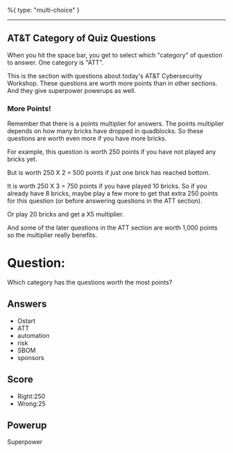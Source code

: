%{
 type: "multi-choice"
}

---
## AT&T Category of Quiz Questions
When you hit the space bar,
you get to select which "category" of question to answer.
One category is "ATT".

This is the section with questions about today's
AT&T Cybersecurity Workshop.
These questions are worth more points
than in other sections.
And they give superpower powerups as well.

### More Points!
Remember that there is a points multiplier
for answers.
The points multiplier depends on how many bricks
have dropped in quadblocks.
So these questions are worth even more
if you have more bricks.

For example, this question is worth
250 points if you have not played any bricks yet.

But is worth 250 X 2 = 500 points if just one brick has
reached bottom.

It is worth 250 X 3 = 750 points if you have played 10 bricks.
So if you already have 8 bricks,
maybe play a few more to get that extra 250 points
for this question
(or before answering questions in the ATT section).

Or play 20 bricks and get a X5 multiplier.

And some of the later questions
in the ATT section are worth 1,000 points
so the multiplier really benefits.

# Question:
Which category has the questions worth the most points?

## Answers
- Ostart
- ATT
- automation
- risk
- SBOM
- sponsors

## Score
- Right:250
- Wrong:25

## Powerup
Superpower
